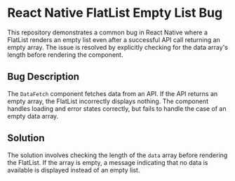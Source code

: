 # React Native FlatList Empty List Bug

This repository demonstrates a common bug in React Native where a FlatList renders an empty list even after a successful API call returning an empty array.  The issue is resolved by explicitly checking for the data array's length before rendering the component.

## Bug Description

The `DataFetch` component fetches data from an API.  If the API returns an empty array, the FlatList incorrectly displays nothing. The component handles loading and error states correctly, but fails to handle the case of an empty data array.

## Solution

The solution involves checking the length of the `data` array before rendering the FlatList. If the array is empty, a message indicating that no data is available is displayed instead of an empty list.